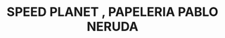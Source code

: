 ---
title: "SPEED PLANET , PAPELERIA PABLO NERUDA"
url: /socorro/speed-planet-papeleria-pablo-neruda/
shop: deportes
---